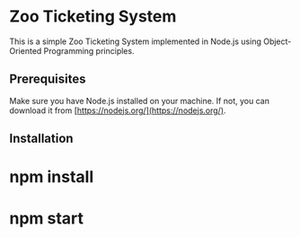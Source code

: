 # Zoo Ticketing System

This is a simple Zoo Ticketing System implemented in Node.js using Object-Oriented Programming principles.

## Prerequisites

Make sure you have Node.js installed on your machine. If not, you can download it from [https://nodejs.org/](https://nodejs.org/).

## Installation

# npm install
# npm start

